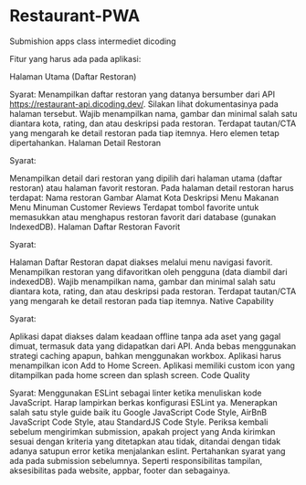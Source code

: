 # Restaurant-PWA
Submishion apps class intermediet dicoding

Fitur yang harus ada pada aplikasi:

Halaman Utama (Daftar Restoran)

Syarat:
    Menampilkan daftar restoran yang datanya bersumber dari API https://restaurant-api.dicoding.dev/. Silakan lihat dokumentasinya pada halaman tersebut.
    Wajib menampilkan nama, gambar dan minimal salah satu diantara kota, rating, dan atau deskripsi pada restoran.
    Terdapat tautan/CTA yang mengarah ke detail restoran pada tiap itemnya.
    Hero elemen tetap dipertahankan.
    Halaman Detail Restoran
    
Syarat:

  Menampilkan detail dari restoran yang dipilih dari halaman utama (daftar restoran) atau halaman favorit restoran.
  Pada halaman detail restoran harus terdapat:
    Nama restoran
    Gambar
    Alamat
    Kota 
    Deskripsi
    Menu Makanan
    Menu Minuman
    Customer Reviews
  Terdapat tombol favorite untuk memasukkan atau menghapus restoran favorit dari database (gunakan IndexedDB).
  Halaman Daftar Restoran Favorit
  
Syarat:

  Halaman Daftar Restoran dapat diakses melalui menu navigasi favorit.
  Menampilkan restoran yang difavoritkan oleh pengguna (data diambil dari indexedDB).
  Wajib menampilkan nama, gambar dan minimal salah satu diantara kota, rating, dan atau deskripsi pada restoran.
  Terdapat tautan/CTA yang mengarah ke detail restoran pada tiap itemnya.
  Native Capability
  
  Syarat:
  
  Aplikasi dapat diakses dalam keadaan offline tanpa ada aset yang gagal dimuat, termasuk data yang didapatkan dari API. Anda bebas menggunakan strategi caching apapun, bahkan menggunakan workbox.
  Aplikasi harus menampilkan icon Add to Home Screen.
  Aplikasi memiliki custom icon yang ditampilkan pada home screen dan splash screen.
  Code Quality
  
Syarat:
  Menggunakan ESLint sebagai linter ketika menuliskan kode JavaScript. Harap lampirkan berkas konfigurasi ESLint ya.
  Menerapkan salah satu style guide baik itu Google JavaScript Code Style, AirBnB JavaScript Code Style, atau StandardJS Code Style.
  Periksa kembali sebelum mengirimkan submission, apakah project yang Anda kirimkan sesuai dengan kriteria yang ditetapkan atau tidak, ditandai dengan tidak adanya satupun error ketika menjalankan eslint.
  Pertahankan syarat yang ada pada submission sebelumnya. Seperti responsibilitas tampilan, aksesibilitas pada website, appbar, footer dan sebagainya.
